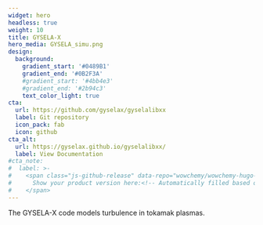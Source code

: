 ```yaml
---
widget: hero
headless: true
weight: 10
title: GYSELA-X
hero_media: GYSELA_simu.png
design:
  background:
    gradient_start: '#0489B1'
    gradient_end: '#0B2F3A'
    #gradient_start: '#4bb4e3'
    #gradient_end: '#2b94c3'
    text_color_light: true
cta:
  url: https://github.com/gyselax/gyselalibxx
  label: Git repository
  icon_pack: fab
  icon: github
cta_alt:
  url: https://gyselax.github.io/gyselalibxx/
  label: View Documentation
#cta_note:
#  label: >-
#    <span class="js-github-release" data-repo="wowchemy/wowchemy-hugo-modules">
#      Show your product version here:<!-- Automatically filled based on data-repo value -->
#    </span>
---
```


The GYSELA-X code models turbulence in tokamak plasmas.
